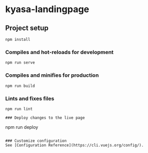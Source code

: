 # kyasa-landingpage

## Project setup
```
npm install
```

### Compiles and hot-reloads for development
```
npm run serve
```

### Compiles and minifies for production
```
npm run build
```

### Lints and fixes files
```
npm run lint

### Deploy changes to the live page
```
npm run deploy
```

### Customize configuration
See [Configuration Reference](https://cli.vuejs.org/config/).
